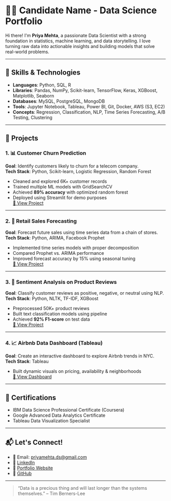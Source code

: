 # 👩‍💻 Candidate Name - Data Science Portfolio

Hi there! I'm **Priya Mehta**, a passionate Data Scientist with a strong foundation in statistics, machine learning, and data storytelling. I love turning raw data into actionable insights and building models that solve real-world problems.

---

## 🧠 Skills & Technologies

- **Languages**: Python, SQL, R
- **Libraries**: Pandas, NumPy, Scikit-learn, TensorFlow, Keras, XGBoost, Matplotlib, Seaborn
- **Databases**: MySQL, PostgreSQL, MongoDB
- **Tools**: Jupyter Notebook, Tableau, Power BI, Git, Docker, AWS (S3, EC2)
- **Concepts**: Regression, Classification, NLP, Time Series Forecasting, A/B Testing, Clustering

---

## 📁 Projects

### 1. 📊 Customer Churn Prediction
**Goal**: Identify customers likely to churn for a telecom company.  
**Tech Stack**: Python, Scikit-learn, Logistic Regression, Random Forest  
- Cleaned and explored 6K+ customer records
- Trained multiple ML models with GridSearchCV
- Achieved **89% accuracy** with optimized random forest
- Deployed using Streamlit for demo purposes  
[🔗 View Project](https://github.com/priyamehta/churn-prediction)

---

### 2. 🧾 Retail Sales Forecasting
**Goal**: Forecast future sales using time series data from a chain of stores.  
**Tech Stack**: Python, ARIMA, Facebook Prophet  
- Implemented time series models with proper decomposition
- Compared Prophet vs. ARIMA performance
- Improved forecast accuracy by 15% using seasonal tuning  
[🔗 View Project](https://github.com/priyamehta/retail-sales-forecasting)

---

### 3. 💬 Sentiment Analysis on Product Reviews
**Goal**: Classify customer reviews as positive, negative, or neutral using NLP.  
**Tech Stack**: Python, NLTK, TF-IDF, XGBoost  
- Preprocessed 50K+ product reviews
- Built text classification models using pipeline
- Achieved **92% F1-score** on test data  
[🔗 View Project](https://github.com/priyamehta/sentiment-analysis-nlp)

---

### 4. 📈 Airbnb Data Dashboard (Tableau)
**Goal**: Create an interactive dashboard to explore Airbnb trends in NYC.  
**Tech Stack**: Tableau  
- Built dynamic visuals on pricing, availability & neighborhoods  
[🔗 View Dashboard](https://public.tableau.com/app/profile/priyamehta/)

---

## 🏅 Certifications

- IBM Data Science Professional Certificate (Coursera)
- Google Advanced Data Analytics Certificate
- Tableau Data Visualization Specialist

---

## 📬 Let's Connect!

- 📧 Email: priyamehta.ds@gmail.com  
- 💼 [LinkedIn](https://linkedin.com/in/priyamehta-ds)  
- 📂 [Portfolio Website](https://priyamehta.dev)  
- 🐙 [GitHub](https://github.com/priyamehta)

---

> “Data is a precious thing and will last longer than the systems themselves.” – Tim Berners-Lee
